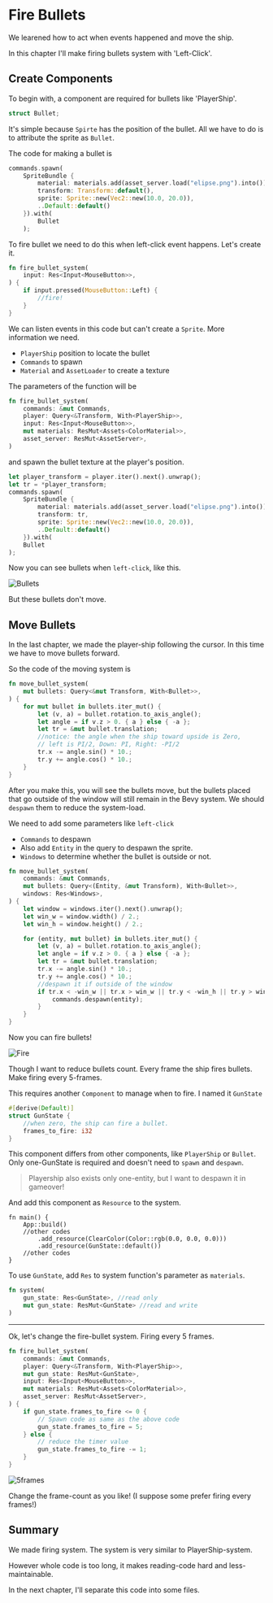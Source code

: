 # Fire Bullets

We learened how to act when events happened and move the ship.

In this chapter I'll make firing bullets system with 'Left-Click'.


## Create Components

To begin with, a component are required for bullets like 'PlayerShip'.

```rust
struct Bullet;
```

It's simple because `Spirte` has the position of the bullet. All we have to do is to attribute the sprite as `Bullet`.

The code for making a bullet is

```rust
commands.spawn(
    SpriteBundle {
        material: materials.add(asset_server.load("elipse.png").into()),
        transform: Transform::default(),
        sprite: Sprite::new(Vec2::new(10.0, 20.0)),
        ..Default::default()
    }).with(
        Bullet
    );
```

To fire bullet we need to do this when left-click event happens. Let's create it.

```rust
fn fire_bullet_system(
    input: Res<Input<MouseButton>>,
) {
    if input.pressed(MouseButton::Left) {
        //fire!
    }
}
```

We can listen events in this code but can't create a `Sprite`. More information we need.

* `PlayerShip` position to locate the bullet
* `Commands` to spawn
* `Material` and `AssetLoader` to create a texture

The parameters of the function will be

```rust
fn fire_bullet_system(
    commands: &mut Commands,
    player: Query<&Transform, With<PlayerShip>>,
    input: Res<Input<MouseButton>>,
    mut materials: ResMut<Assets<ColorMaterial>>,
    asset_server: ResMut<AssetServer>,
)
```

and spawn the bullet texture at the player's position.

```rust
let player_transform = player.iter().next().unwrap();
let tr = *player_transform;
commands.spawn(
    SpriteBundle {
        material: materials.add(asset_server.load("elipse.png").into()),
        transform: tr,
        sprite: Sprite::new(Vec2::new(10.0, 20.0)),
        ..Default::default()
    }).with(
    Bullet
);
```

Now you can see bullets when `left-click`, like this.

![Bullets](images/tutorial05_place_bullet.png)

But these bullets don't move. 

## Move Bullets

In the last chapter, we made the player-ship following the cursor. In this time we have to move bullets forward.

So the code of the moving system is

```rust
fn move_bullet_system(
    mut bullets: Query<&mut Transform, With<Bullet>>,
) {
    for mut bullet in bullets.iter_mut() {
        let (v, a) = bullet.rotation.to_axis_angle();
        let angle = if v.z > 0. { a } else { -a };
        let tr = &mut bullet.translation;
        //notice: the angle when the ship toward upside is Zero,
        // left is PI/2, Down: PI, Right: -PI/2
        tr.x -= angle.sin() * 10.;
        tr.y += angle.cos() * 10.;
    }
}
```

After you make this, you will see the bullets move, but the bullets placed that go outside of the window will still remain in the Bevy system. We should `despawn` them to reduce the system-load.

We need to add some parameters like `left-click`

* `Commands` to despawn
* Also add `Entity` in the query to despawn the sprite.
* `Windows` to determine whether the bullet is outside or not.

```rust
fn move_bullet_system(
    commands: &mut Commands,
    mut bullets: Query<(Entity, &mut Transform), With<Bullet>>,
    windows: Res<Windows>,
) {
    let window = windows.iter().next().unwrap();
    let win_w = window.width() / 2.;
    let win_h = window.height() / 2.;

    for (entity, mut bullet) in bullets.iter_mut() {
        let (v, a) = bullet.rotation.to_axis_angle();
        let angle = if v.z > 0. { a } else { -a };
        let tr = &mut bullet.translation;
        tr.x -= angle.sin() * 10.;
        tr.y += angle.cos() * 10.;
        //despawn it if outside of the window
        if tr.x < -win_w || tr.x > win_w || tr.y < -win_h || tr.y > win_h {
            commands.despawn(entity);
        }
    }
}
```

Now you can fire bullets! 

![Fire](images/tutorial05_many_bullets.png)

Though I want to reduce bullets count. Every frame the ship fires bullets. Make firing every 5-frames.

This requires another `Component` to manage when to fire. I named it `GunState`

```rust
#[derive(Default)]
struct GunState {
    //when zero, the ship can fire a bullet.
    frames_to_fire: i32
}
```

This component differs from other components, like `PlayerShip` or `Bullet`. Only one-GunState is required and doesn't need to `spawn` and `despawn`.

> Playership also exists only one-entity, but I want to despawn it in gameover! 

And add this component as `Resource` to the system.

```
fn main() {
    App::build()
    //other codes
        .add_resource(ClearColor(Color::rgb(0.0, 0.0, 0.0)))
        .add_resource(GunState::default())
    //other codes
}
```

To use `GunState`, add `Res` to system function's parameter as `materials`.

```rust
fn system(
    gun_state: Res<GunState>, //read only
    mut gun_state: ResMut<GunState> //read and write
)
```

------------------------

Ok, let's change the fire-bullet system. Firing every 5 frames.

```rust
fn fire_bullet_system(
    commands: &mut Commands,
    player: Query<&Transform, With<PlayerShip>>,
    mut gun_state: ResMut<GunState>,
    input: Res<Input<MouseButton>>,
    mut materials: ResMut<Assets<ColorMaterial>>,
    asset_server: ResMut<AssetServer>,
) {
    if gun_state.frames_to_fire <= 0 {
        // Spawn code as same as the above code
        gun_state.frames_to_fire = 5;
    } else {
        // reduce the timer value
        gun_state.frames_to_fire -= 1;
    }
}
```

![5frames](images/tutorial05_5frames.png)

Change the frame-count as you like! (I suppose some prefer firing every frames!)

## Summary

We made firing system. The system is very similar to PlayerShip-system.

However whole code is too long, it makes reading-code hard and less-maintainable.

In the next chapter, I'll separate this code into some files.

